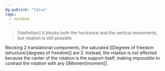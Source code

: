 ```yaml
---
dg-publish: "false"
tags:
  - notdone
---
```

>[!definition]
>It blocks both the horizontal and the vertical movements, but rotation is still possible

Blocking 2 translational components, the saturated [[Degrees of freedom (structure)|degrees of freedom]] are 2. Instead, the rotation is not effected because the center of the rotation is the support itself, making impossible to contrast the rotation with any [[Moment|moment]].